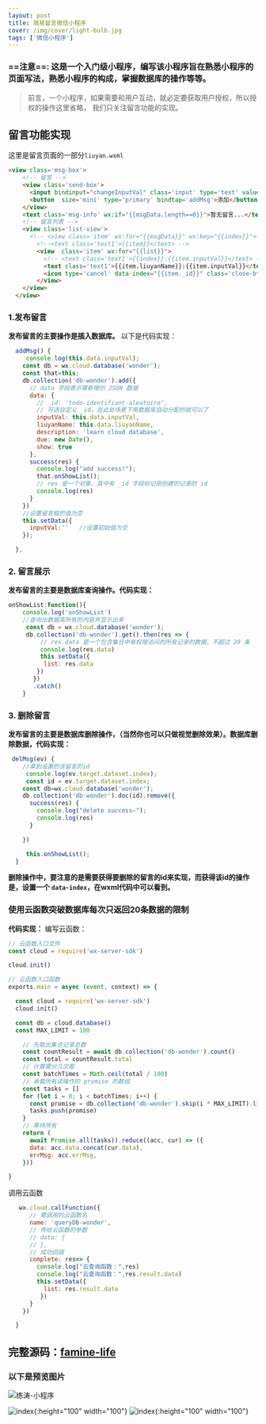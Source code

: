 ```yaml
---
layout: post
title: 简易留言微信小程序
cover: /img/cover/light-bulb.jpg
tags: ['微信小程序']
---
```


### ==注意==: 这是一个入门级小程序，编写该小程序旨在熟悉小程序的页面写法，熟悉小程序的构成，掌握数据库的操作等等。

> 前言，一个小程序，如果需要和用户互动，就必定要获取用户授权，所以授权的操作这里省略，
我们只关注留言功能的实现。

## 留言功能实现

这里是留言页面的一部分`liuyan.wxml`
```html
<view class='msg-box'>
    <!-- 留言 -->
    <view class='send-box'>
      <input bindinput="changeInputVal" class='input' type='text' value="{{inputVal}}" placeholder='请留言...' placeholder-class='place-input'></input>
      <button  size='mini' type='primary' bindtap='addMsg'>添加</button>
    </view>
    <text class='msg-info' wx:if="{{msgData.length==0}}">暂无留言...</text>
    <!-- 留言列表 -->
    <view class='list-view'>
      <!-- <view class='item' wx:for="{{msgData}}" wx:key="{{index}}">-->
        <!--<text class='text1'>{{item}}</text> -->
        <view  class='item' wx:for="{{list}}">
          <!-- <text class='text1'>{{index}}:{{item.inputVal}}</text> -->
          <text class='text1'>{{item.liuyanName}}:{{item.inputVal}}</text>
          <icon type='cancel' data-index="{{item._id}}" class='close-btn' bindtap="delMsg"></icon>
        </view>
    </view>
  </view> 
```

### 1.发布留言
**发布留言的主要操作是插入数据库。**
以下是代码实现：
```javascript
  addMsg() {
     console.log(this.data.inputVal);
    const db = wx.cloud.database('wonder');
    const that=this;
    db.collection('db-wonder').add({
      // data 字段表示需新增的 JSON 数据
      data: {
        // _id: 'todo-identifiant-aleatoire', 
        // 可选自定义 _id，在此处场景下用数据库自动分配的就可以了
        inputVal: this.data.inputVal,
        liuyanName: this.data.liuyanName,
        description: 'learn cloud database',
        due: new Date(),
        show: true
      },
      success(res) {
        console.log("add success!");
        that.onShowList();
        // res 是一个对象，其中有 _id 字段标记刚创建的记录的 id
        console.log(res)
      }
    })
    //设置留言框的值为空
    this.setData({
      inputVal:''   //设置初始值为空
    });

  },

```



### 2. 留言展示
**发布留言的主要是数据库查询操作。代码实现：**
```javascript
onShowList:function(){
    console.log('onShowList')
    //查询出数据库所有的内容并显示出来
     const db = wx.cloud.database('wonder');
     db.collection('db-wonder').get().then(res => {
         // res.data 是一个包含集合中有权限访问的所有记录的数据，不超过 20 条
         console.log(res.data)
         this.setData({
          list: res.data
        })
       })
       .catch()
    }
```

### 3. 删除留言
**发布留言的主要是数据库删除操作，（当然你也可以只做视觉删除效果）。数据库删除数据，代码实现：**
```javascript
 delMsg(ev) {
    //拿到设置的该留言的id
     console.log(ev.target.dataset.index);
     const id = ev.target.dataset.index;
    const db=wx.cloud.database('wonder');
    db.collection('db-wonder').doc(id).remove({
      success(res) {
        console.log("delete success~");
        console.log(res)
      }

    })

     this.onShowList();
  }
```
**删除操作中，要注意的是需要获得要删除的留言的id来实现，而获得该id的操作是，设置一个 `data-index`，在wxml代码中可以看到。**

### 使用云函数突破数据库每次只返回20条数据的限制
**代码实现：**
编写云函数：
```javascript
// 云函数入口文件
const cloud = require('wx-server-sdk')

cloud.init()

// 云函数入口函数
exports.main = async (event, context) => {

  const cloud = require('wx-server-sdk')
  cloud.init()

  const db = cloud.database()
  const MAX_LIMIT = 100

    // 先取出集合记录总数
    const countResult = await db.collection('db-wonder').count()
    const total = countResult.total
    // 计算需分几次取
    const batchTimes = Math.ceil(total / 100)
    // 承载所有读操作的 promise 的数组
    const tasks = []
    for (let i = 0; i < batchTimes; i++) {
      const promise = db.collection('db-wonder').skip(i * MAX_LIMIT).limit(MAX_LIMIT).get()
      tasks.push(promise)
    }
    // 等待所有
    return (
      await Promise.all(tasks)).reduce((acc, cur) => ({
      data: acc.data.concat(cur.data),
      errMsg: acc.errMsg,
    }))

}
```
调用云函数
```javascript
   wx.cloud.callFunction({
      // 需调用的云函数名
      name: 'queryDB-wonder',
      // 传给云函数的参数
      // data: {
      // },
      // 成功回调
      complete: res=> {
        console.log("云查询函数：",res)
        console.log("云查询函数：",res.result.data)
        this.setData({
          list: res.result.data
         })
      }
    })

  }
```

## 完整源码：[famine-life](https://github.com/Famine-Life/liuyan)

### 以下是预览图片

![练涛-小程序](https://www.cnblogs.com/images/cnblogs_com/famine/1445073/o_gh_25b2f1b6bcd7_430.jpg)

![index](http://images.cnblogs.com/cnblogs_com/famine/1445073/o_%E5%B0%8F%E7%A8%8B%E5%BA%8F%E4%B8%BB%E9%A1%B5%E9%9D%A2.jpg){:height="100" width="100"}
![index](https://www.cnblogs.com/images/cnblogs_com/famine/1445073/o_%e7%95%99%e8%a8%80%e5%88%97%e8%a1%a8%e9%95%bf%e5%9b%be.jpg){:height="100" width="100"}


